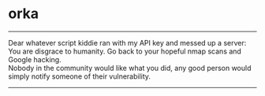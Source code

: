 # orka

--------------------

Dear whatever script kiddie ran with my API key and messed up a server:<br>
You are disgrace to humanity. Go back to your hopeful nmap scans and Google hacking.<br>
Nobody in the community would like what you did, any good person would simply notify someone of their vulnerability.

--------------------
